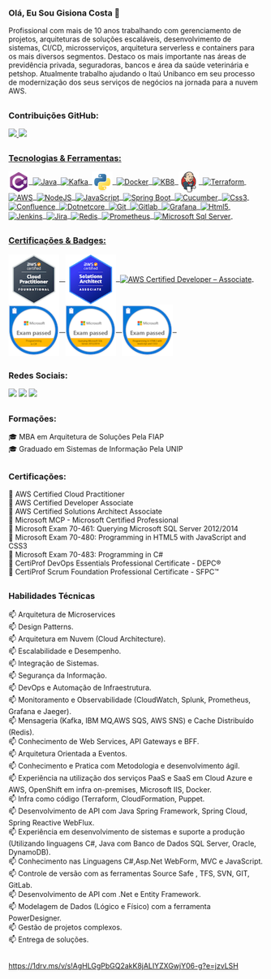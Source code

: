 <!--
**gisiona/gisiona** is a ✨ _special_ ✨ repository because its `README.md` (this file) appears on your GitHub profile.

Here are some ideas to get you started:

- 🔭 I’m currently working on ...
- 🌱 I’m currently learning ...
- 👯 I’m looking to collaborate on ...
- 🤔 I’m looking for help with ...
- 💬 Ask me about ...
- 📫 How to reach me: ...
- 😄 Pronouns: ...
- ⚡ Fun fact: ...
-->

### Olá, Eu Sou Gisiona Costa 👋
<div>  
Profissional com mais de 10 anos trabalhando com gerenciamento de projetos, arquiteturas de soluções escaláveis, desenvolvimento de sistemas, CI/CD, microsserviços, arquitetura serverless e containers para os mais diversos segmentos. Destaco os mais importante nas áreas de previdência privada, seguradoras, bancos e área da saúde veterinária e petshop. Atualmente trabalho ajudando o Itaú Unibanco em seu processo de modernização dos seus serviços de negócios na jornada para a nuvem AWS.

  ##

<h3>Contribuições GitHub:</h3>
 <div>
  <a href="https://github.com/gisiona">
  <img height="180em" src="https://github-readme-stats.vercel.app/api?username=gisiona&show_icons=true&theme=dark&include_all_commits=true&count_private=true"/>
  <img height="180em" src="https://github-readme-stats.vercel.app/api/top-langs/?username=gisiona&layout=compact&langs_count=7&theme=dark"/>
</div>
    
  ##

<h3>Tecnologias & Ferramentas:</h3> 
<div style="display: inline_block">
  <img align="center" alt="CSharp" height="40" width="auto" src="https://raw.githubusercontent.com/devicons/devicon/master/icons/csharp/csharp-original.svg">&nbsp;
  <img align="center" alt="Java" height="40" width="auto" src="https://cdn.jsdelivr.net/gh/devicons/devicon/icons/java/java-original-wordmark.svg">&nbsp;
  <img align="center" alt="Kafka" height="40" width="auto" src="https://cdn.jsdelivr.net/gh/devicons/devicon/icons/apachekafka/apachekafka-original-wordmark.svg">&nbsp;
  <img align="center" alt="Pythoh" height="40" width="auto" src="https://raw.githubusercontent.com/devicons/devicon/master/icons/python/python-original.svg">&nbsp;
  <img align="center" alt="Docker" height="40" width="auto"" src="https://cdn.jsdelivr.net/gh/devicons/devicon/icons/docker/docker-plain-wordmark.svg">&nbsp;
  <img align="center" alt="KB8" height="40" width="auto" src="https://cdn.jsdelivr.net/gh/devicons/devicon/icons/kubernetes/kubernetes-plain-wordmark.svg">&nbsp;
  <img align="center" alt="Kubernetes" height="40" width="auto" src="https://raw.githubusercontent.com/devicons/devicon/master/icons/jenkins/jenkins-original.svg">&nbsp;
  <img align="center" alt="Terraform" height="40" width="auto" src="https://cdn.jsdelivr.net/gh/devicons/devicon/icons/terraform/terraform-original-wordmark.svg">&nbsp;
  <img align="center" alt="AWS" height="40" width="auto" src="https://cdn.jsdelivr.net/gh/devicons/devicon/icons/amazonwebservices/amazonwebservices-original.svg">&nbsp;
  <img align="center" alt="NodeJS" height="40" width="auto" src="https://cdn.jsdelivr.net/gh/devicons/devicon/icons/nodejs/nodejs-original.svg">&nbsp;
  <img align="center" alt="JavaScript" height="40" width="auto" src="https://cdn.jsdelivr.net/gh/devicons/devicon/icons/javascript/javascript-original.svg">&nbsp;
  <img align="center" alt="Spring Boot" height="40" width="auto" src="https://cdn.jsdelivr.net/gh/devicons/devicon/icons/spring/spring-original-wordmark.svg">&nbsp;
  <img align="center" alt="Cucumber" height="40" width="auto" src="https://cdn.jsdelivr.net/gh/devicons/devicon/icons/cucumber/cucumber-plain-wordmark.svg">&nbsp;
  <img align="center" alt="Css3" height="40" width="auto" src="https://cdn.jsdelivr.net/gh/devicons/devicon/icons/css3/css3-original-wordmark.svg">&nbsp;
  <img align="center" alt="Confluence" height="40" width="auto" src="https://cdn.jsdelivr.net/gh/devicons/devicon/icons/confluence/confluence-original-wordmark.svg">&nbsp;
  <img align="center" alt="Dotnetcore" height="40" width="auto" src="https://cdn.jsdelivr.net/gh/devicons/devicon/icons/dotnetcore/dotnetcore-original.svg">&nbsp;
  <img align="center" alt="Git" height="40" width="auto" src="https://cdn.jsdelivr.net/gh/devicons/devicon/icons/git/git-plain-wordmark.svg">&nbsp;
  <img align="center" alt="Gitlab" height="40" width="auto" src="https://cdn.jsdelivr.net/gh/devicons/devicon/icons/gitlab/gitlab-original-wordmark.svg">&nbsp;
  <img align="center" alt="Grafana" height="40" width="auto" src="https://cdn.jsdelivr.net/gh/devicons/devicon/icons/grafana/grafana-original-wordmark.svg">&nbsp;
  <img align="center" alt="Html5" height="40" width="auto" src="https://cdn.jsdelivr.net/gh/devicons/devicon/icons/html5/html5-original-wordmark.svg">&nbsp;
  <img align="center" alt="Jenkins" height="40" width="auto" src="https://cdn.jsdelivr.net/gh/devicons/devicon/icons/jenkins/jenkins-original.svg">&nbsp;
  <img align="center" alt="Jira" height="40" width="auto" src="https://cdn.jsdelivr.net/gh/devicons/devicon/icons/jira/jira-original-wordmark.svg">&nbsp;
  <img align="center" alt="Redis" height="40" width="auto" src="https://cdn.jsdelivr.net/gh/devicons/devicon/icons/redis/redis-original-wordmark.svg">&nbsp;
  <img align="center" alt="Prometheus" height="40" width="auto" src="https://cdn.jsdelivr.net/gh/devicons/devicon/icons/prometheus/prometheus-original-wordmark.svg">&nbsp;
  <img align="center" alt="Microsoft Sql Server" height="40" width="auto" src="https://cdn.jsdelivr.net/gh/devicons/devicon/icons/microsoftsqlserver/microsoftsqlserver-plain-wordmark.svg">&nbsp;
    
  
          
</div>

  ##
  
<div> 
  <h3>Certificações & Badges:</h3> 
  <a href="https://www.credly.com/badges/b1bb3359-9c89-45cf-981b-74f8d0821c45/public_url" target="_blank">
    <img align="center" alt="AWS Cloud Praticioner" height="100" width="100" src="https://github.com/gisiona/gisiona/blob/main/img/aws-certified-cloud-practitioner.png"> &nbsp;
  </a>
  <a href="https://www.credly.com/badges/c13a1a56-9ea9-48ae-a159-1e15e018ec4f/public_url" target="_blank">
  <img align="center" alt="AWS Certified Solutions Architect – Associate" height="100" width="100" src="https://github.com/gisiona/gisiona/blob/main/img/aws-certified-solutions-architect-associate.png">&nbsp;
  </a>
  <a href="https://www.credly.com/badges/c13a1a56-9ea9-48ae-a159-1e15e018ec4f/public_url" target="_blank">
  <img align="center" alt="AWS Certified Developer – Associate" height="100" width="100" src="https://images.credly.com/size/340x340/images/b9feab85-1a43-4f6c-99a5-631b88d5461b/image.png">&nbsp;
  </a>
  <a href="https://www.credly.com/badges/b91b3e35-57e1-4f42-b498-ff356c9b13c0/public_url" target="_blank">
    <img align="center" alt="Exam 483: Microsoft Programming in C#" height="100" width="100" src="https://github.com/gisiona/gisiona/blob/main/img/exam-483-programming-in-c.png"> &nbsp;
  </a>
  <a href="https://www.credly.com/badges/0646f8e8-4b7b-4113-994d-bff9e8e7cc51/public_url" target="_blank">
    <img align="center" alt="Exam 461: Microsoft Querying SQL Server 2012/2014" height="100" width="100" src="https://github.com/gisiona/gisiona/blob/main/img/exam-461-querying-microsoft-sql-server-2012-2014.png"> &nbsp;
  </a>
  <a href="https://www.credly.com/badges/967ee59b-297d-4688-9bd5-de3c7e2bcd24/public_url" target="_blank">
    <img align="center" alt="Exam 480: Microsoft Programming in HTML5 with JavaScript and CSS3
" height="100" width="100" src="https://github.com/gisiona/gisiona/blob/main/img/exam-480-programming-in-html5-with-javascript-and-css3.png"> &nbsp;
  </a>
</div>

  ##

<div> 
  <h3>Redes Sociais:</h3> 
  <a href="https://instagram.com/gisiona" target="_blank"><img src="https://img.shields.io/badge/-Instagram-%23E4405F?style=for-the-badge&logo=instagram&logoColor=white" target="_blank"></a>
  <a href="https://www.linkedin.com/in/gisiona" target="_blank"><img src="https://img.shields.io/badge/-LinkedIn-%230077B5?style=for-the-badge&logo=linkedin&logoColor=white" target="_blank"></a> 
  <a href="https://youtube.com/@gisionacosta8114" target="_blank"><img src="https://img.shields.io/badge/YouTube-FF0000?style=for-the-badge&logo=youtube&logoColor=white" target="_blank"></a> 
</div>

## 

<h3>Formações: </h3>
🎓 MBA em Arquitetura de Soluções Pela FIAP <br>
🎓 Graduado em Sistemas de Informação Pela UNIP

  ##

<h3>Certificações: </h3>
📄 AWS Certified Cloud Practitioner <br>
📄 AWS Certified Developer Associate <br>
📄 AWS Certified Solutions Architect Associate <br>
📄 Microsoft MCP - Microsoft Certified Professional <br>
📄 Microsoft Exam 70-461: Querying Microsoft SQL Server 2012/2014 <br>
📄 Microsoft Exam 70-480: Programming in HTML5 with JavaScript and CSS3 <br>
📄 Microsoft Exam 70-483: Programming in C# <br>
📄 CertiProf DevOps Essentials Professional Certificate - DEPC® <br>
📄 CertiProf Scrum Foundation Professional Certificate - SFPC™ 

  ##

<h3>Habilidades Técnicas </h3>
📫 Arquitetura de Microservices <br>
📫 Design Patterns. <br>
📫 Arquitetura em Nuvem (Cloud Architecture). <br>
📫 Escalabilidade e Desempenho. <br>
📫 Integração de Sistemas. <br>
📫 Segurança da Informação. <br>
📫 DevOps e Automação de Infraestrutura. <br>
📫 Monitoramento e Observabilidade (CloudWatch, Splunk, Prometheus, Grafana e Jaeger). <br>
📫 Mensageria (Kafka, IBM MQ,AWS SQS, AWS SNS) e Cache Distribuído (Redis). <br>
📫 Conhecimento de Web Services, API Gateways e BFF. <br>
📫 Arquitetura Orientada a Eventos. <br>
📫 Conhecimento e Pratica com Metodologia e desenvolvimento ágil. <br>
📫 Experiência na utilização dos serviços PaaS e SaaS em Cloud Azure e AWS, OpenShift em infra on-premises, Microsoft IIS, Docker. <br>
📫 Infra como código (Terraform, CloudFormation, Puppet. <br>
📫 Desenvolvimento de API com Java Spring Framework, Spring Cloud, Spring Reactive WebFlux. <br>
📫 Experiência em desenvolvimento de sistemas e suporte a produção (Utilizando linguagens C#, Java com Banco de Dados SQL Server, Oracle, DynamoDB). <br>
📫 Conhecimento nas Linguagens C#,Asp.Net WebForm, MVC e JavaScript. <br>
📫 Controle de versão com as ferramentas Source Safe , TFS, SVN, GIT, GitLab. <br>
📫 Desenvolvimento de API com .Net e Entity Framework. <br>
📫 Modelagem de Dados (Lógico e Físico) com a ferramenta PowerDesigner. <br>
📫 Gestão de projetos complexos. <br>
📫 Entrega de soluções. <br>
</div> 

  ##
https://1drv.ms/v/s!AgHLGgPbGQ2akK8jALIYZXGwjY06-g?e=jzvLSH
